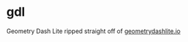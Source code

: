 # gdl
Geometry Dash Lite ripped straight off of <a href="geometrydashlite.io">geometrydashlite.io</a>
